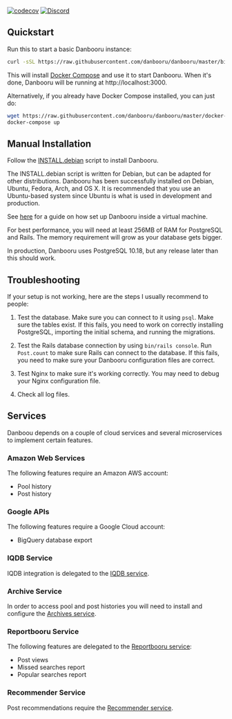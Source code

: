 [![codecov](https://codecov.io/gh/danbooru/danbooru/branch/master/graph/badge.svg)](https://codecov.io/gh/danbooru/danbooru) [![Discord](https://img.shields.io/discord/310432830138089472?label=Discord)](https://discord.gg/eSVKkUF)

## Quickstart

Run this to start a basic Danbooru instance:

```sh
curl -sSL https://raw.githubusercontent.com/danbooru/danbooru/master/bin/danbooru | sh
```

This will install [Docker Compose](https://docs.docker.com/compose/) and use it
to start Danbooru. When it's done, Danbooru will be running at http://localhost:3000.

Alternatively, if you already have Docker Compose installed, you can just do:

```sh
wget https://raw.githubusercontent.com/danbooru/danbooru/master/docker-compose.yaml
docker-compose up
```

## Manual Installation

Follow the [INSTALL.debian](INSTALL.debian) script to install Danbooru.

The INSTALL.debian script is written for Debian, but can be adapted for other
distributions. Danbooru has been successfully installed on Debian, Ubuntu,
Fedora, Arch, and OS X. It is recommended that you use an Ubuntu-based system
since Ubuntu is what is used in development and production.

See [here](https://github.com/danbooru/danbooru/wiki/Ubuntu-Installation-Help-Guide)
for a guide on how set up Danbooru inside a virtual machine.

For best performance, you will need at least 256MB of RAM for PostgreSQL and
Rails. The memory requirement will grow as your database gets bigger.

In production, Danbooru uses PostgreSQL 10.18, but any release later than this
should work.

## Troubleshooting

If your setup is not working, here are the steps I usually recommend to people:

1) Test the database. Make sure you can connect to it using `psql`. Make
sure the tables exist. If this fails, you need to work on correctly
installing PostgreSQL, importing the initial schema, and running the
migrations.

2) Test the Rails database connection by using `bin/rails console`. Run
`Post.count` to make sure Rails can connect to the database. If this
fails, you need to make sure your Danbooru configuration files are
correct.

3) Test Nginx to make sure it's working correctly.  You may need to
debug your Nginx configuration file.

4) Check all log files.

## Services

Danboou depends on a couple of cloud services and several microservices to
implement certain features.

### Amazon Web Services

The following features require an Amazon AWS account:

* Pool history
* Post history

### Google APIs

The following features require a Google Cloud account:

* BigQuery database export

### IQDB Service

IQDB integration is delegated to the [IQDB service](https://github.com/danbooru/iqdb).

### Archive Service

In order to access pool and post histories you will need to install and
configure the [Archives service](https://github.com/danbooru/archives).

### Reportbooru Service

The following features are delegated to the [Reportbooru service](https://github.com/danbooru/reportbooru):

* Post views
* Missed searches report
* Popular searches report

### Recommender Service

Post recommendations require the [Recommender service](https://github.com/danbooru/recommender).
